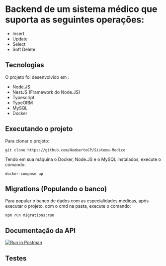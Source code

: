 

# Backend de um sistema médico que suporta as seguintes operações:
- Insert
- Update
- Select
- Soft Delete


## Tecnologias

O projeto foi desenvolvido em :
- Node.JS
- NestJS (Framework do Node.JS)
- Typescript
- TypeORM
- MySQL
- Docker


## Executando o projeto

Para clonar o projeto:

``git clone https://github.com/HumbertoCP/Sistema-Medico``

Tendo em sua máquina o Docker, Node.JS e o MySQL instalados, execute o comando:

``docker-compose up``


## Migrations (Populando o banco)

Para popular o banco de dados com as especialidades médicas, após executar o projeto, com o cmd na pasta, execute o comando:

``npm run migrations:run``


## Documentação da API

[![Run in Postman](https://run.pstmn.io/button.svg)](https://app.getpostman.com/run-collection/c2ad4cf0fb71327841b1?action=collection%2Fimport)

## Testes
